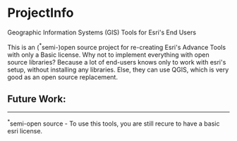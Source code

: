 # ProjectInfo
Geographic Information Systems (GIS) Tools for Esri's End Users

This is an (<sup>*</sup>semi-)open source project for re-creating Esri's Advance Tools with only a Basic license.
Why not to implement everything with open source libraries?
Because a lot of end-users knows only to work with esri's setup, without installing any libraries. Else, they can use QGIS, which is very good as an open source replacement.


## Future Work:

---
<sup>*</sup>semi-open source - To use this tools, you are still recure to have a basic esri license.
